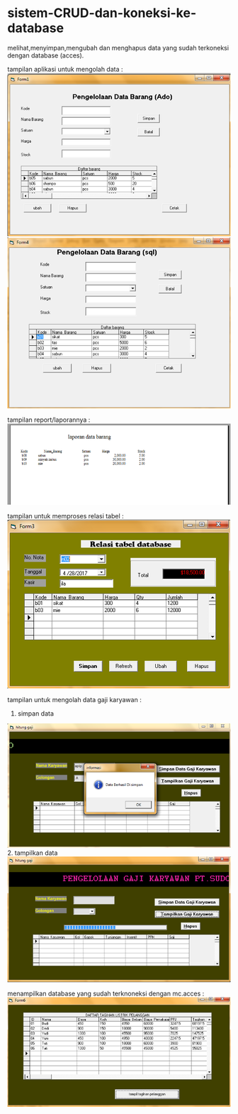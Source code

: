# sistem-CRUD-dan-koneksi-ke-database
melihat,menyimpan,mengubah dan menghapus data yang sudah terkoneksi dengan database (acces).

tampilan aplikasi untuk mengolah data : <br>
<img src="database1.png">
<img src="database2.png">

tampilan report/laporannya : <br>
<img src="database3.png">

tampilan untuk memproses relasi tabel : <br>
<img src="database4.png">

tampilan untuk mengolah data gaji karyawan : <br>
1. simpan data <br>
<img src="database5.png">
2. tampilkan data <br>
<img src="database6.png">

menampilkan database yang sudah terknoneksi dengan mc.acces : <br> 
<img src="database7.png">
